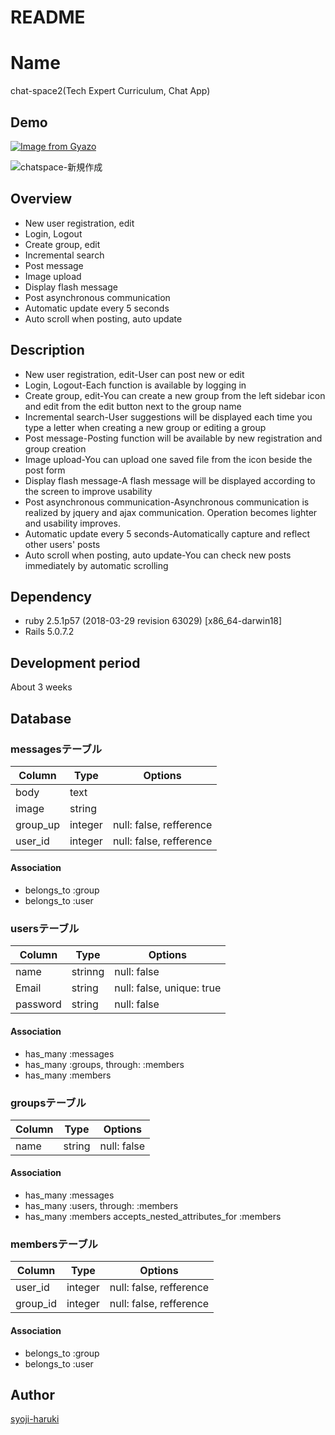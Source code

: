 # README
Name
====
chat-space2(Tech Expert Curriculum, Chat App)

## Demo
[![Image from Gyazo](https://i.gyazo.com/d94fa79c289d2cf6d6cfbd0b0fd437b2.png)](https://gyazo.com/d94fa79c289d2cf6d6cfbd0b0fd437b2)

![chatspace-新規作成](https://user-images.githubusercontent.com/47352093/56942937-327f2c00-6b58-11e9-9c52-305c600eea41.gif)

## Overview
- New user registration, edit
- Login, Logout
- Create group, edit
- Incremental search
- Post message
- Image upload
- Display flash message
- Post asynchronous communication
- Automatic update every 5 seconds
- Auto scroll when posting, auto update

## Description
- New user registration, edit-User can post new or edit
- Login, Logout-Each function is available by logging in
- Create group, edit-You can create a new group from the left sidebar icon and edit from the edit button next to the group name
- Incremental search-User suggestions will be displayed each time you type a letter when creating a new group or editing a group
- Post message-Posting function will be available by new registration and group creation
- Image upload-You can upload one saved file from the icon beside the post form
- Display flash message-A flash message will be displayed according to the screen to improve usability
- Post asynchronous communication-Asynchronous communication is realized by jquery and ajax communication. Operation becomes lighter and usability improves.
- Automatic update every 5 seconds-Automatically capture and reflect other users' posts
- Auto scroll when posting, auto update-You can check new posts immediately by automatic scrolling

## Dependency
- ruby 2.5.1p57 (2018-03-29 revision 63029) [x86_64-darwin18]
- Rails 5.0.7.2

## Development period
About 3 weeks

## Database

### messagesテーブル

|Column|Type|Options|
|------|----|-------|
|body|text||
|image|string||
|group_up|integer|null: false, refference|
|user_id|integer|null: false, refference|

#### Association
- belongs_to :group
- belongs_to :user

### usersテーブル

|Column|Type|Options|
|------|----|-------|
|name|strinng|null: false|
|Email|string|null: false, unique: true|
|password|string|null: false|

#### Association
- has_many :messages
- has_many :groups, through: :members
- has_many :members

### groupsテーブル

|Column|Type|Options|
|------|----|-------|
|name|string|null: false|

#### Association
- has_many :messages
- has_many :users, through: :members
- has_many :members
accepts_nested_attributes_for :members

### membersテーブル

|Column|Type|Options|
|------|----|-------|
|user_id|integer|null: false, refference|
|group_id|integer|null: false, refference|

#### Association
- belongs_to :group
- belongs_to :user

## Author

[syoji-haruki](https://github.com/syoji-haruki)

<!-- # README

This README would normally document whatever steps are necessary to get the
application up and running.

Things you may want to cover:

* Ruby version

* System dependencies

* Configuration

* Database creation

* Database initialization

* How to run the test suite

* Services (job queues, cache servers, search engines, etc.)

* Deployment instructions

* ...
 -->
